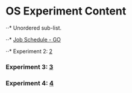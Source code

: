 # OS Experiment Content

⋅⋅* Unordered sub-list. 

⋅⋅* [Job Schedule - GO](https://github.com/Glutamine525/os1)

⋅⋅* Experiment 2: [2](https://github.com/Glutamine525/os2)

### Experiment 3: [3](https://github.com/Glutamine525/os3)

### Experiment 4: [4](https://github.com/Glutamine525/os4)
